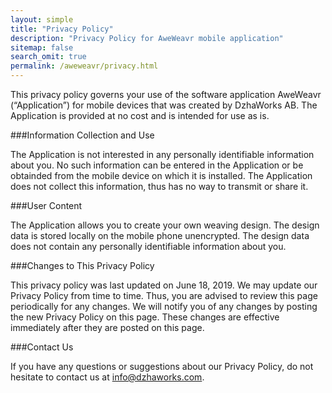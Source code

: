 ```yaml
---
layout: simple
title: "Privacy Policy"
description: "Privacy Policy for AweWeavr mobile application"
sitemap: false
search_omit: true
permalink: /aweweavr/privacy.html
---  
```


This privacy policy governs your use of the software application AweWeavr (“Application”) for mobile devices that was created by DzhaWorks AB. The Application is provided at no cost and is intended for use as is.

###Information Collection and Use

The Application is not interested in any personally identifiable information about you. No such information can be entered in the Application or be obtainded from the mobile device on which it is installed. The Application does not collect this information, thus has no way to transmit or share it.

###User Content

The Application allows you to create your own weaving design. The design data is stored locally on the mobile phone unencrypted. The design data does not contain any personally identifiable information about you.

###Changes to This Privacy Policy

This privacy policy was last updated on June 18, 2019. We may update our Privacy Policy from time to time. Thus, you are advised to review this page periodically for any changes. We will notify you of any changes by posting the new Privacy Policy on this page. These changes are effective immediately after they are posted on this page.

###Contact Us

If you have any questions or suggestions about our Privacy Policy, do not hesitate to contact us at info@dzhaworks.com.
